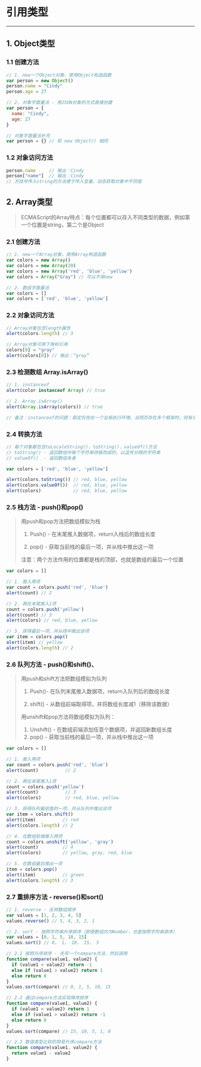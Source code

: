 # 引用类型

---

## 1. Object类型

### 1.1 创建方法

```javascript
// 1. new一个Object对象，使用Object构造函数
var person = new Object()
person.name = "Cindy"
person.age = 27

// 2. 对象字面量法 - 用JSON对象的方式直接创建
var person = {
  name: "Cindy",
  age: 27
}

// 对象字面量法补充
var person = {} // 和 new Object() 相同
```

### 1.2 对象访问方法

```javascript
person.name     // 输出：Cindy
person["name"]  // 输出：Cindy
// 方括号传入string的方法便于传入变量，动态获取对象中不同值
```



## 2. Array类型

> ECMAScript的Array特点：每个位置都可以存入不同类型的数据，例如第一个位置是string，第二个是Object

### 2.1 创建方法

```javascript
// 1. new一个Array对象，使用Array构造函数
var colors = new Array()
var colors = new Array(20)
var colors = new Array('red', 'blue', 'yellow')
var colors = Array("Gray") // 可以不用new

// 2. 数组字面量法
var colors = []
var colors = ['red', 'blue', 'yellow']
```

### 2.2 对象访问方法

```javascript
// Array对象包含length属性
alert(colors.length) // 3

// Array对象可用下角标引用
colors[0] = "gray"
alert(colors[0]) // 输出：“gray”
```

### 2.3 检测数组 Array.isArray()

```javascript
// 1. instanceof
alert(color instanceof Array) // true

// 2. Array.isArray()
alert(Array.isArray(colors)) // true

// 备注：instanceof的问题：假定仅存在一个全局执行环境，当网页存在多个框架时，则有多个全局执行环境，instanceof就不对
```

### 2.4 转换方法

```javascript
// 每个对象都包含toLocaleString()、toString()、valueOf()方法
// toString() - 返回数组中每个字符串拼接而成的，以逗号分隔的字符串
// valueOf()  - 返回数组本身

var colors = ['red', 'blue', 'yellow']

alert(colors.toString()) // red, blue, yellow
alert(colors.valueOf())  // red, blue, yellow
alert(colors)            // red, blue, yellow
```

### 2.5 栈方法 - push()和pop()

>用push和pop方法把数组模拟为栈
>
>1. Push() - 在末尾推入数据项，return入栈后的数组长度
>
>2. pop() - 获取当前栈的最后一项，并从栈中推出这一项
>
>注意：两个方法作用的位置都是栈的顶部，也就是数组的最后一个位置

```javascript
var colors = []

// 1. 推入两项
var count = colors.push('red', 'blue') 
alert(count) // 2

// 2. 再在末尾推入1项
count = colors.push('yellow')
alert(count) // 3
alert(colors) // red, blue, yellow

// 3. 获得最后一项，并从栈中推出该项
var item = colors.pop() 
alert(item) // yellow
alert(colors.length) // 2

```

### 2.6 队列方法 - push()和shift()、

>用push和shift方法把数组模拟为队列
>
>1. Push()- 在队列末尾推入数据项，return入队列后的数组长度
>
>2. shift() - 从数组前端取得项，并将数组长度减1（移除该数据）
>
>
>
>用unshift和pop方法将数组模拟为队列：
>
>1. Unshift() - 在数组前端添加任意个数据项，并返回新数组长度
>2. pop() - 获取当前栈的最后一项，并从栈中推出这一项

```javascript
var colors = []

// 1. 推入两项
var count = colors.push('red', 'blue') 
alert(count)          // 2

// 2. 再在末尾推入1项
count = colors.push('yellow')
alert(count)          // 3
alert(colors)         // red, blue, yellow

// 3. 获得队列最前面的一项，并从队列中推出该项
var item = colors.shift() 
alert(item)          // red
alert(colors.length) // 2

// 4. 在数组前端推入两项
count = colors.unshift('yellow', 'gray')
alert(count)         // 4
alert(colors)        // yellow, gray, red, blue

// 5. 在数组最后推出一项
item = colors.pop()
alert(item)          // green
alert(colors.length) // 3
```

### 2.7 重排序方法 - reverse()和sort()

```javascript
// 1. reverse - 反转数组顺序
var values = [1, 2, 3, 4, 5]
values.reverse() // 5, 4, 3, 2, 1

// 2. sort - 按照字符串升序排序（即使数组内为Number，也是按照字符串排序）
var values = [0, 1, 5, 10, 15]
values.sort() // 0， 1， 10， 15， 5

// 2.1 按照升序排序 - 先写一个compare方法，然后调用
function compare(value1, value2) {
  if (value1 < value2) return -1
  else if (value1 > value2) return 1
  else return 0
}
values.sort(compare) // 0, 1, 5, 10, 15

// 2.2 通过compare方法实现降序排序
function compare(value1, value2) {
  if (value1 < value2) return 1
  else if (value1 > value2) return -1
  else return 0
}
values.sort(compare) // 15, 10, 5, 1, 0

// 2.3 数值类型比较的简易升序compare方法
function compare(value1, value2) {
  return value1 - value2
}
```

